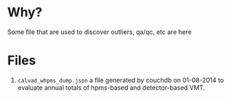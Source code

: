# Why?

Some file that are used to discover outliers, qa/qc, etc are here


# Files

1. `calvad_whpms_dump.json` a file generated by couchdb on 01-08-2014
   to evaluate annual totals of hpms-based and detector-based VMT.
